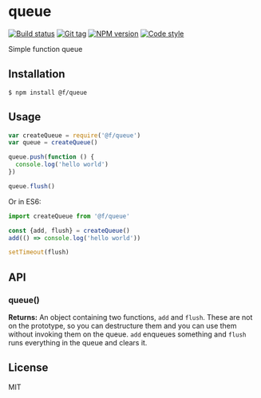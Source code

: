 
# queue

[![Build status][travis-image]][travis-url]
[![Git tag][git-image]][git-url]
[![NPM version][npm-image]][npm-url]
[![Code style][standard-image]][standard-url]

Simple function queue

## Installation

    $ npm install @f/queue

## Usage

```js
var createQueue = require('@f/queue')
var queue = createQueue()

queue.push(function () {
  console.log('hello world')
})

queue.flush()
```

Or in ES6:

```javascript
import createQueue from '@f/queue'

const {add, flush} = createQueue()
add(() => console.log('hello world'))

setTimeout(flush)
```

## API

### queue()

**Returns:** An object containing two functions, `add` and `flush`. These are not on the prototype, so you can destructure them and you can use them without invoking them on the queue. `add` enqueues something and `flush` runs everything in the queue and clears it.

## License

MIT

[travis-image]: https://img.shields.io/travis/micro-js/queue.svg?style=flat-square
[travis-url]: https://travis-ci.org/micro-js/queue
[git-image]: https://img.shields.io/github/tag/micro-js/queue.svg?style=flat-square
[git-url]: https://github.com/micro-js/queue
[standard-image]: https://img.shields.io/badge/code%20style-standard-brightgreen.svg?style=flat-square
[standard-url]: https://github.com/feross/standard
[npm-image]: https://img.shields.io/npm/v/@f/queue.svg?style=flat-square
[npm-url]: https://npmjs.org/package/@f/queue
